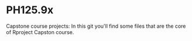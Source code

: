 # PH125.9x
Capstone course projects:
In this git you'll find some files that are the core of Rproject Capston course.
